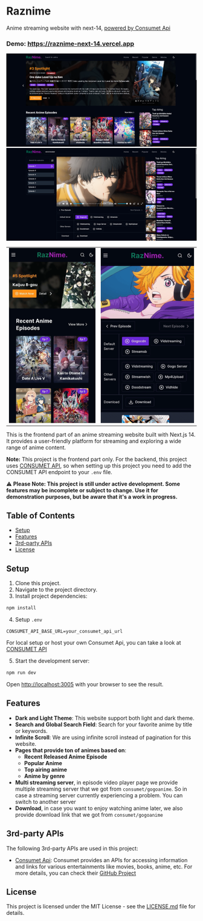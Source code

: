 # Raznime

Anime streaming website with next-14, [powered by Consumet Api](https://github.com/consumet/api.consumet.org)

### Demo: https://raznime-next-14.vercel.app

![Desktop](./public/images/desktop1.png)
![Desktop2](./public/images/desktop2.png)

<table>
  <tr>
    <td><img src="./public/images/mobile1.png" alt="Image 1"></td>
    <td><img src="./public/images/mobile2.png" alt="Image 2"></td>
  </tr>
</table>

This is the frontend part of an anime streaming website built with Next.js 14. It provides a user-friendly platform for streaming and exploring a wide range of anime content.

**Note:** This project is the frontend part only. For the backend, this project uses [CONSUMET API](https://github.com/consumet/api.consumet.org), so when setting up this project you need to add the CONSUMET API endpoint to your `.env` file.

⚠️ **Please Note: This project is still under active development. Some features may be incomplete or subject to change. Use it for demonstration purposes, but be aware that it's a work in progress.**

## Table of Contents

- [Setup](#setup)
- [Features](#features)
- [3rd-party APIs](#3rd-party-apis)
- [License](#license)

## Setup

1. Clone this project.
2. Navigate to the project directory.
3. Install project dependencies:

```bash
npm install
```

4. Setup `.env`

```
CONSUMET_API_BASE_URL=your_consumet_api_url
```

For local setup or host your own Consumet Api, you can take a look at [CONSUMET API](https://github.com/consumet/api.consumet.org)

5. Start the development server:

```bash
npm run dev
```

Open [http://localhost:3005](http://localhost:3005) with your browser to see the result.

## Features

- **Dark and Light Theme**: This website support both light and dark theme.
- **Search and Global Search Field**: Search for your favorite anime by title or keywords.
- **Infinite Scroll**: We are using infinite scroll instead of pagination for this website.
- **Pages that provide ton of animes based on**:
  - **Recent Released Anime Episode**
  - **Popular Anime**
  - **Top airing anime**
  - **Anime by genre**
- **Multi streaming server**, in episode video player page we provide multiple streaming server that we got from `consumet/gogoanime`. So in case a streaming server currently experiencing a problem. You can switch to another server
- **Download**, in case you want to enjoy watching anime later, we also provide download link that we got from `consumet/gogoanime`

## 3rd-party APIs

The following 3rd-party APIs are used in this project:

- [Consumet Api](https://api.consumet.org/): Consumet provides an APIs for accessing information and links for various entertainments like movies, books, anime, etc. For more details, you can check their [GitHub Project](https://github.com/consumet/api.consumet.org)

## License

This project is licensed under the MIT License - see the [LICENSE.md](LICENSE.md) file for details.
